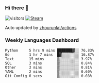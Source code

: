### Hi there 👋

![visitors](https://visitor-badge.glitch.me/badge?page_id=zhourunlai)
[![Steam](https://img.shields.io/badge/dynamic/json?label=Steam&query=%24.data.totalSubs&url=https%3A%2F%2Fapi.spencerwoo.com%2Fsubstats%2F%3Fsource%3DsteamGames%26queryKey%3D76561198285156854&suffix=%20Games&logo=steam&labelColor=134375&color=0b1a37&longCache=true)](http://steamcommunity.com/profiles/76561198285156854)

Auto updated by <a href="https://github.com/zhourunlai/zhourunlai/actions" target="_blank">zhourunlai/actions</a>

### Weekly Languages Dashboard

<!--PART:wakatime-->
```text
Python     5 hrs 9 mins ███████▓░░ 76.83%
Go         1 hr 7 mins  █▓░░░░░░░░ 16.87%
Text       15 mins      ▒░░░░░░░░░ 3.97%
SQL        3 mins       ▒░░░░░░░░░ 0.84%
Other      3 mins       ▒░░░░░░░░░ 0.81%
YAML       2 mins       ▒░░░░░░░░░ 0.60%
Git Config 0 secs       ▒░░░░░░░░░ 0.08%
```
<!--PART:wakatime-->
